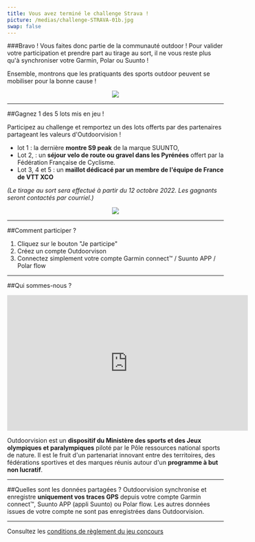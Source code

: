 ```yaml
---
title: Vous avez terminé le challenge Strava !
picture: /medias/challenge-STRAVA-01b.jpg
swap: false
---
```




###Bravo ! Vous faites donc partie de la communauté outdoor ! Pour valider votre participation et prendre part au tirage au sort, il ne vous reste plus qu'à synchroniser votre Garmin, Polar ou Suunto !
<participate></participate>

Ensemble, montrons que les pratiquants des sports outdoor peuvent se mobiliser pour la bonne cause !

<p align="center">
  <img src="/medias/challenge-STRAVA-02.jpg">
</p>

---

##Gagnez 1 des 5 lots mis en jeu !

Participez au challenge et remportez un des lots offerts par des partenaires partageant les valeurs d'Outdoorvision !

- lot 1 : la dernière **montre S9 peak** de la marque SUUNTO,
- Lot 2, : un **séjour velo de route ou gravel dans les Pyrénées** offert par la Fédération Française de Cyclisme.
- Lot 3, 4 et 5 : un **maillot dédicacé par un membre de l'équipe de France de VTT XCO**
 
*(Le tirage au sort sera effectué à partir du 12 octobre 2022. Les gagnants seront contactés par courriel.)*

<p align="center">
  <img src="/medias/challenge-STRAVA-03b.jpg">
</p>

---

##Comment participer ?

1. Cliquez sur le bouton "Je participe"
2. Créez un compte Outdoorvison
3. Connectez simplement votre compte Garmin connect™ / Suunto APP / Polar flow
<participate></participate>

---

##Qui sommes-nous ?
<p align="center">
<iframe width="560" height="315" src="https://www.youtube.com/embed/Sua7VDlhBs4" title="YouTube video player" frameborder="0" allow="accelerometer; autoplay; clipboard-write; encrypted-media; gyroscope; picture-in-picture" allowfullscreen></iframe>
</p>

Outdoorvision est un **dispositif du Ministère des sports et des Jeux olympiques et paralympiques** piloté par le Pôle ressources national sports de nature. Il est le fruit d'un partenariat innovant entre des territoires, des fédérations sportives et des marques réunis autour d'un **programme à but non lucratif**. 

---

##Quelles sont les données partagées ?
Outdoorvision synchronise et enregistre **uniquement vos traces GPS** depuis votre compte Garmin connect™, Suunto APP (appli Suunto) ou Polar flow. Les autres données issues de votre compte ne sont pas enregistrées dans Outdoorvision.

---

Consultez les [conditions de règlement du jeu concours](/medias/Règlement_Jeu_Concours_Challenge_OutdoorvisionxFFCO.pdf)
<participate></participate>
